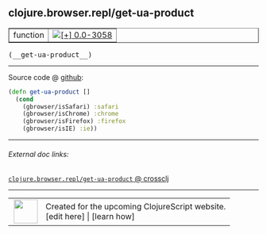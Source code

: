 ## clojure.browser.repl/get-ua-product



 <table border="1">
<tr>
<td>function</td>
<td><a href="https://github.com/cljsinfo/cljs-api-docs/tree/0.0-3058"><img valign="middle" alt="[+] 0.0-3058" title="Added in 0.0-3058" src="https://img.shields.io/badge/+-0.0--3058-lightgrey.svg"></a> </td>
</tr>
</table>


 <samp>
(__get-ua-product__)<br>
</samp>

---







Source code @ [github](https://github.com/clojure/clojurescript/blob/r3058/src/cljs/clojure/browser/repl.cljs#L36-L41):

```clj
(defn get-ua-product []
  (cond
    (gbrowser/isSafari) :safari
    (gbrowser/isChrome) :chrome
    (gbrowser/isFirefox) :firefox
    (gbrowser/isIE) :ie))
```

<!--
Repo - tag - source tree - lines:

 <pre>
clojurescript @ r3058
└── src
    └── cljs
        └── clojure
            └── browser
                └── <ins>[repl.cljs:36-41](https://github.com/clojure/clojurescript/blob/r3058/src/cljs/clojure/browser/repl.cljs#L36-L41)</ins>
</pre>

-->

---



###### External doc links:

[`clojure.browser.repl/get-ua-product` @ crossclj](http://crossclj.info/fun/clojure.browser.repl.cljs/get-ua-product.html)<br>

---

 <table>
<tr><td>
<img valign="middle" align="right" width="48px" src="http://i.imgur.com/Hi20huC.png">
</td><td>
Created for the upcoming ClojureScript website.<br>
[edit here] | [learn how]
</td></tr></table>

[edit here]:https://github.com/cljsinfo/cljs-api-docs/blob/master/cljsdoc/clojure.browser.repl/get-ua-product.cljsdoc
[learn how]:https://github.com/cljsinfo/cljs-api-docs/wiki/cljsdoc-files

<!--

This information was too distracting to show to readers, but I'll leave it
commented here since it is helpful to:

- pretty-print the data used to generate this document
- and show how to retrieve that data



The API data for this symbol:

```clj
{:ns "clojure.browser.repl",
 :name "get-ua-product",
 :type "function",
 :signature ["[]"],
 :source {:code "(defn get-ua-product []\n  (cond\n    (gbrowser/isSafari) :safari\n    (gbrowser/isChrome) :chrome\n    (gbrowser/isFirefox) :firefox\n    (gbrowser/isIE) :ie))",
          :title "Source code",
          :repo "clojurescript",
          :tag "r3058",
          :filename "src/cljs/clojure/browser/repl.cljs",
          :lines [36 41]},
 :full-name "clojure.browser.repl/get-ua-product",
 :full-name-encode "clojure.browser.repl/get-ua-product",
 :history [["+" "0.0-3058"]]}

```

Retrieve the API data for this symbol:

```clj
;; from Clojure REPL
(require '[clojure.edn :as edn])
(-> (slurp "https://raw.githubusercontent.com/cljsinfo/cljs-api-docs/catalog/cljs-api.edn")
    (edn/read-string)
    (get-in [:symbols "clojure.browser.repl/get-ua-product"]))
```

-->
